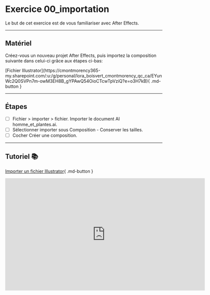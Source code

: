# Exercice 00_importation
<p > Le but de cet exercice est de vous familiariser avec After Effects.</p>

***

## Matériel

<p>Créez-vous un nouveau projet After Effects, puis importez la composition suivante dans celui-ci grâce aux étapes ci-bas:</p>
[Fichier Illustrator](https://cmontmorency365-my.sharepoint.com/:u:/g/personal/lora_boisvert_cmontmorency_qc_ca/EYunWc2Q0SVPn7m-owM3EH8B_gYPAwQ54OioCTcwTpVziQ?e=o3H7kB){ .md-button }

***

## Étapes
- [ ] Fichier > importer > fichier. Importer le document AI homme_et_plantes.ai. 
- [ ] Sélectionner importer sous Composition - Conserver les tailles.
- [ ] Cocher Créer une composition.

***

## Tutoriel 📚
[Importer un fichier Illustrator](https://cmontmorency365-my.sharepoint.com/:v:/g/personal/lora_boisvert_cmontmorency_qc_ca/EfRph-oNoVJCgZzQT0MDd1ABqDQJEIi0V7uNvuGGlF6DAg?e=5pEkaF){ .md-button }
<iframe src="https://cmontmorency365-my.sharepoint.com/personal/lora_boisvert_cmontmorency_qc_ca/_layouts/15/embed.aspx?UniqueId=ea8769f4-a10d-4252-819c-d04f43037750&embed=%7B%22ust%22%3Atrue%2C%22hv%22%3A%22CopyEmbedCode%22%7D&referrer=StreamWebApp&referrerScenario=EmbedDialog.Create" width="640" height="360" frameborder="0" scrolling="no" allowfullscreen title="03_importer_image_ae.mp4"></iframe>



